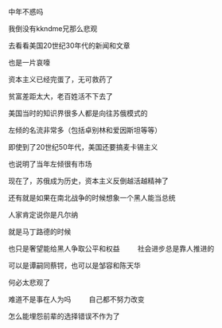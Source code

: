 中年不惑吗

我倒没有kkndme兄那么悲观

去看看美国20世纪30年代的新闻和文章

也是一片哀嚎

资本主义已经完蛋了，无可救药了

贫富差距太大，老百姓活不下去了

美国当时的知识界很多人都是向往苏俄模式的

左倾的名流非常多（包括卓别林和爱因斯坦等等）

即使到了20世纪50年代，美国还要搞麦卡锡主义

也说明了当年左倾很有市场

现在了，苏俄成为历史，资本主义反倒越活越精神了

还有就是如果在南北战争的时候想象一个黑人能当总统

人家肯定说你是凡尔纳

就是马丁路德的时候

也只是奢望能给黑人争取公平和权益 　　 社会进步总是靠人推进的

可以是谭嗣同蔡锷，也可以是邹容和陈天华

何必太悲观了

难道不是事在人为吗 　　 自己都不努力改变

怎么能埋怨前辈的选择错误不作为了
